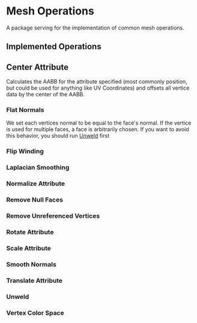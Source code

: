 # Mesh Operations

A package serving for the implementation of common mesh operations.

## Implemented Operations

## Center Attribute

Calculates the AABB for the attribute specified (most commonly position, but could be used for anything like UV Coordinates) and offsets all vertice data by the center of the AABB.

### Flat Normals

We set each vertices normal to be equal to the face's normal. If the vertice is used for multiple faces, a face is arbitrarily chosen. If you want to avoid this behavior, you should run [Unweld](#unweld) first 

### Flip Winding

### Laplacian Smoothing

### Normalize Attribute

### Remove Null Faces

### Remove Unreferenced Vertices

### Rotate Attribute

### Scale Attribute

### Smooth Normals

### Translate Attribute

### Unweld

### Vertex Color Space